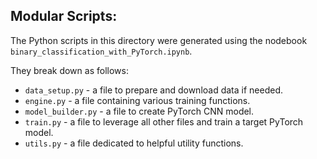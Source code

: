 

## Modular Scripts:
The Python scripts in this directory were generated using the nodebook `binary_classification_with_PyTorch.ipynb`.

They break down as follows:
* `data_setup.py` - a file to prepare and download data if needed.
* `engine.py` - a file containing various training functions.
* `model_builder.py` - a file to create PyTorch CNN model.
* `train.py` - a file to leverage all other files and train a target PyTorch model.
* `utils.py` - a file dedicated to helpful utility functions.